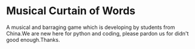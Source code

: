# Musical Curtain of Words
A musical and barraging game which is developing by students from China.We are new here for python and coding, please pardon us for didn't good enough.Thanks.
